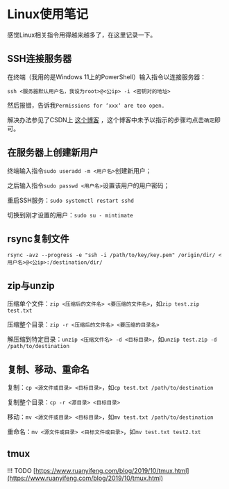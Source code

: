 # Linux使用笔记

感觉Linux相关指令用得越来越多了，在这里记录一下。

## SSH连接服务器

在终端（我用的是Windows 11上的PowerShell）输入指令以连接服务器：

`ssh <服务器默认用户名，我设为root>@<公ip> -i <密钥对的地址>`

然后报错，告诉我`Permissions for ‘xxx‘ are too open.`

解决办法参见了CSDN上 [这个博客](https://blog.csdn.net/u010571709/article/details/121990664) ，这个博客中未予以指示的步骤均点击`确定`即可。

## 在服务器上创建新用户

终端输入指令`sudo useradd -m <用户名>`创建新用户；

之后输入指令`sudo passwd <用户名>`设置该用户的用户密码；

重启SSH服务：`sudo systemctl restart sshd`

切换到刚才设置的用户：`sudo su - mintimate`

## rsync复制文件

```shell
rsync -avz --progress -e "ssh -i /path/to/key/key.pem" /origin/dir/ <用户名>@<公ip>:/destination/dir/
```

## zip与unzip

压缩单个文件：`zip <压缩后的文件名> <要压缩的文件名>`，如`zip test.zip test.txt`

压缩整个目录：`zip -r <压缩后的文件名> <要压缩的目录名>`

解压缩到特定目录：`unzip <压缩文件名> -d <目标目录>`，如`unzip test.zip -d /path/to/destination`

## 复制、移动、重命名

复制：`cp <源文件或目录> <目标目录>`，如`cp test.txt /path/to/destination`

复制整个目录：`cp -r <源目录> <目标目录>`

移动：`mv <源文件或目录> <目标目录>`，如`mv test.txt /path/to/destination`

重命名：`mv <源文件或目录> <目标文件或目录>`，如`mv test.txt test2.txt`

## tmux

!!! TODO
    [https://www.ruanyifeng.com/blog/2019/10/tmux.html](https://www.ruanyifeng.com/blog/2019/10/tmux.html)